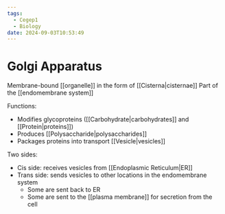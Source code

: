 ```yaml
---
tags:
  - Cegep1
  - Biology
date: 2024-09-03T10:53:49
---
```


# Golgi Apparatus

Membrane-bound [[organelle]] in the form of [[Cisterna|cisternae]]
Part of the [[endomembrane system]]

Functions:

- Modifies glycoproteins ([[Carbohydrate|carbohydrates]] and [[Protein|proteins]])
- Produces [[Polysaccharide|polysaccharides]]
- Packages proteins into transport [[Vesicle|vesicles]]

Two sides:

- Cis side: receives vesicles from [[Endoplasmic Reticulum|ER]]
- Trans side: sends vesicles to other locations in the endomembrane system
	- Some are sent back to ER
	- Some are sent to the [[plasma membrane]] for secretion from the cell